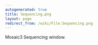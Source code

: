 ```yaml
---
autogenerated: true
title: Sequencing.png
layout: page
redirect_from: /wiki/File:Sequencing.png
---
```


Mosaic3 Sequencing window.
